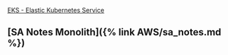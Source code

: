 
[EKS - Elastic Kubernetes Service](EKS%20-%20Elastic%20Kubernetes%20Service.md)

## [SA Notes Monolith]({% link AWS/sa_notes.md %})

